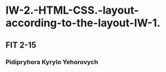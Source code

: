 # IW-2.-HTML-CSS.-layout-according-to-the-layout-IW-1.
## FIT 2-15
### Pidipryhora Kyrylo Yehorovych
